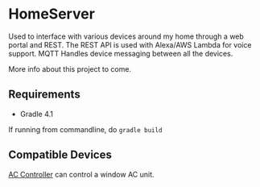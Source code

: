 HomeServer
==========

Used to interface with various devices around my home through a web
portal and REST. The REST API is used with Alexa/AWS Lambda for
voice support. MQTT Handles device messaging between all
the devices.

More info about this project to come.

Requirements
------------

* Gradle 4.1

If running from commandline, do `gradle build`

Compatible Devices
------------------

[AC Controller](https://github.com/grnt426/HomeAcDevice) can control
a window AC unit.